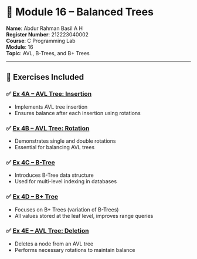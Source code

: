 # 🌲 Module 16 – Balanced Trees

**Name**: Abdur Rahman Basil A H  
**Register Number**: 212223040002  
**Course**: C Programming Lab  
**Module**: 16  
**Topic**: AVL, B-Trees, and B+ Trees  

---

## 📂 Exercises Included

### ✅ [Ex 4A – AVL Tree: Insertion](./Ex%204A%20AVL%20Tree%20-%20Insertion.md)  
- Implements AVL tree insertion  
- Ensures balance after each insertion using rotations

### ✅ [Ex 4B – AVL Tree: Rotation](./Ex%204B%20AVL%20Tree%20–%20Rotation.md)  
- Demonstrates single and double rotations  
- Essential for balancing AVL trees

### ✅ [Ex 4C – B-Tree](./Ex%204C%20B-Tree.md)  
- Introduces B-Tree data structure  
- Used for multi-level indexing in databases

### ✅ [Ex 4D – B+ Tree](./Ex%204D%20B%2B%20Tree.md)  
- Focuses on B+ Trees (variation of B-Trees)  
- All values stored at the leaf level, improves range queries

### ✅ [Ex 4E – AVL Tree: Deletion](./Ex%204E%20AVL%20Tree%20-%20Deletion.md)  
- Deletes a node from an AVL tree  
- Performs necessary rotations to maintain balance
